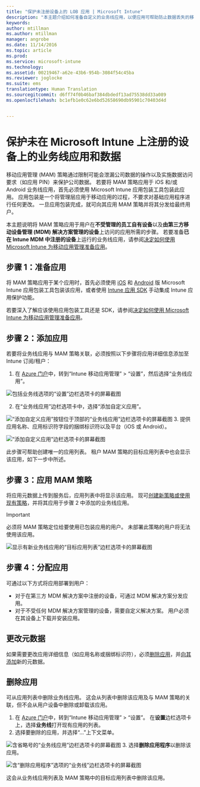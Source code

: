 ```yaml
---
title: "保护未注册设备上的 LOB 应用 | Microsoft Intune"
description: "本主题介绍如何准备自定义的业务线应用，以便应用可帮助防止数据丢失的移动应用管理策略。"
keywords: 
author: mtillman
ms.author: mtillman
manager: angrobe
ms.date: 11/14/2016
ms.topic: article
ms.prod: 
ms.service: microsoft-intune
ms.technology: 
ms.assetid: 00219467-a62e-43b6-954b-3084f54c45ba
ms.reviewer: joglocke
ms.suite: ems
translationtype: Human Translation
ms.sourcegitcommit: d6ff74f0b46baf384dbdedf13ad75538dd33a089
ms.openlocfilehash: bc1efb1e0c62e6bd52658690db95901c70403d4d


---
```


# <a name="protect-line-of-business-apps-and-data-on-devices-that-are-not-enrolled-in-microsoft-intune"></a>保护未在 Microsoft Intune 上注册的设备上的业务线应用和数据

移动应用管理 (MAM) 策略通过限制可能会泄漏公司数据的操作以及实施数据访问要求（如应用 PIN）来保护公司数据。 若要将 MAM 策略应用于 iOS 和/或 Android 业务线应用，首先必须使用 Microsoft Intune 应用包装工具包装此应用。 应用包装是一个将管理层应用于移动应用的过程，不要求对基础应用程序进行任何更改。 一旦应用包装完成，就可向其应用 MAM 策略并将其分发给最终用户。  

本主题说明将 MAM 策略应用于用户在**不受管理的员工自有设备**以及**由第三方移动设备管理 (MDM) 解决方案管理的设备**上访问的应用所需的步骤。  若要准备**已在 Intune MDM 中注册的设备**上运行的业务线应用，请参阅[决定如何使用 Microsoft Intune 为移动应用管理准备应用](decide-how-to-prepare-apps-for-mobile-application-management-with-microsoft-intune.md)。


##  <a name="step-1-prepare-the-app"></a>步骤 1：准备应用

将 MAM 策略应用于某个应用时，首先必须使用 [iOS](prepare-ios-apps-for-mobile-application-management-with-the-microsoft-intune-app-wrapping-tool.md) 和 [Android](prepare-android-apps-for-mobile-application-management-with-the-microsoft-intune-app-wrapping-tool.md) 版 Microsoft Intune 应用包装工具包装该应用，或者使用 [Intune 应用 SDK](../develop/intune-app-sdk.md) 手动集成 Intune 应用保护功能。

若要深入了解应该使用应用包装工具还是 SDK，请参阅[决定如何使用 Microsoft Intune 为移动应用管理准备应用](decide-how-to-prepare-apps-for-mobile-application-management-with-microsoft-intune.md)。

## <a name="step-2-add-the-app"></a>步骤 2：添加应用

若要将业务线应用与 MAM 策略关联，必须按照以下步骤将应用详细信息添加至 Intune 订阅/租户：

1. 在 [Azure 门户](https://portal.azure.com/)中，转到“Intune 移动应用管理” > “设置”，然后选择“业务线应用”。

  ![包括业务线选项的“设置”边栏选项卡的屏幕截图](../media/mam-azure-portal-lob-on-settings.png)

2. 在“业务线应用”边栏选项卡中，选择“添加自定义应用”。

  ![“添加自定义应用”按钮位于顶部的“业务线应用”边栏选项卡的屏幕截图](../media/mam-azure-portal-add-lob-app-action.png)
3.  提供应用名称、应用标识符字段的捆绑标识符以及平台（iOS 或 Android）。

  ![“添加自定义应用”边栏选项卡的屏幕截图](../media/mam-azure-portal-add-app-details.png)

  此步骤可帮助创建唯一的应用列表。 租户 MAM 策略的目标应用列表中也会显示该应用，如下一步中所述。

## <a name="step-3-apply-mam-policies"></a>步骤 3：应用 MAM 策略
将应用元数据上传到服务后，应用列表中将显示该应用。 现可[创建新策略或使用现有策略](create-and-deploy-mobile-app-management-policies-with-microsoft-intune.md)，并将其应用于步骤 2 中添加的业务线应用。

>[!IMPORTANT]
>必须将 MAM 策略定位给要使用已包装应用的用户。  未部署此策略的用户将无法使用该应用。


  ![显示有新业务线应用的“目标应用列表”边栏选项卡的屏幕截图](../media/mam-azure-portal-lob-on-targeted-app-list.png)
## <a name="step-4-distribute-the-app"></a>步骤 4：分配应用
可通过以下方式将应用部署到用户：
* 对于在第三方 MDM 解决方案中注册的设备，可通过 MDM 解决方案分发应用。
* 对于不受任何 MDM 解决方案管理的设备，需要自定义解决方案。 用户必须在其设备上下载并安装应用。

## <a name="change-the-metadata"></a>更改元数据
如果需要更改应用详细信息（如应用名称或捆绑标识符），必须[删除应用](#remove-apps)，并[向其添加](#step-2-add-the-app)新的元数据。

##  <a name="remove-apps"></a>删除应用
可从应用列表中删除业务线应用。 这会从列表中删除该应用及与 MAM 策略的关联，但不会从用户设备中删除或卸载该应用。  

1.  在 [Azure 门户](https://portal.azure.com/)中，转到“Intune 移动应用管理” > “设置”。 在**设置**边栏选项卡上，选择**业务线**打开现有应用的列表。  
2.  选择要删除的应用，并选择“...”上下文菜单。

  ![含省略号的“业务线应用”边栏选项卡的屏幕截图](../media/mam-azure-portal-lob-context-menu.png)
3.  选择**删除应用程序**以删除该应用。

  ![含“删除应用程序”选项的“业务线”边栏选项卡的屏幕截图](../media/mam-azure-portal-delete-app.png)

  这会从业务线应用列表及 MAM 策略中的目标应用列表中删除该应用。



<!--HONumber=Dec16_HO2-->


